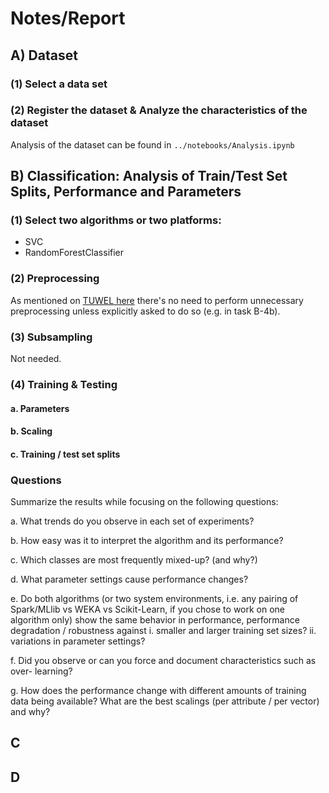 # Notes/Report

## A) Dataset

### (1) Select a data set

### (2) Register the dataset & Analyze the characteristics of the dataset

Analysis of the dataset can be found in `../notebooks/Analysis.ipynb`

## B) Classification: Analysis of Train/Test Set Splits, Performance and Parameters

### (1) Select two algorithms or two platforms:

* SVC
* RandomForestClassifier

### (2) Preprocessing

As mentioned on [TUWEL here](https://tuwel.tuwien.ac.at/mod/forum/discuss.php?d=155410#p400153)
there's no need to perform unnecessary preprocessing unless explicitly asked to do so (e.g. in task B-4b).

### (3) Subsampling

Not needed.

### (4) Training & Testing

#### a. Parameters

#### b. Scaling

#### c. Training / test set splits

### Questions

Summarize the results while focusing on the following questions:

a. What trends do you observe in each set of experiments?

b. How easy was it to interpret the algorithm and its performance?

c. Which classes are most frequently mixed-up? (and why?)

d. What parameter settings cause performance changes?

e. Do both algorithms (or two system environments, i.e. any pairing of
Spark/MLlib vs WEKA vs Scikit-Learn, if you chose to work on one algorithm
only) show the same behavior in performance, performance degradation /
robustness against
	i. smaller and larger training set sizes?
	ii. variations in parameter settings?

f. Did you observe or can you force and document characteristics such as over-
learning?

g. How does the performance change with different amounts of training data
being available? What are the best scalings (per attribute / per vector) and
why?

## C

## D